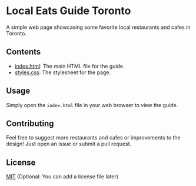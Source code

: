 # Local Eats Guide Toronto

A simple web page showcasing some favorite local restaurants and cafes in Toronto.

## Contents

- [index.html](index.html): The main HTML file for the guide.
- [styles.css](styles.css): The stylesheet for the page.

## Usage

Simply open the `index.html` file in your web browser to view the guide.

## Contributing

Feel free to suggest more restaurants and cafes or improvements to the design! Just open an issue or submit a pull request.

## License

[MIT](LICENSE) (Optional: You can add a license file later)